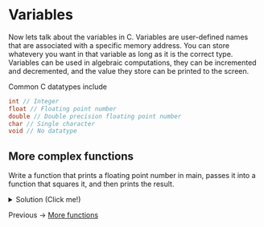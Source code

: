 # Variables
Now lets talk about the variables in C. Variables are user-defined names that are associated with a specific memory address. You can store whatevery you want
in that variable as long as it is the correct type. Variables can be used in algebraic computations, 
they can be incremented and decremented, and the value they store can be printed to the screen.  

Common C datatypes include 
```C
int // Integer
float // Floating point number
double // Double precision floating point number
char // Single character
void // No datatype
```

## More complex functions
Write a function that prints a floating point number in main, passes it into a function that squares it, and then prints the result.

  <details>
  <summary>Solution (Click me!)</summary>
  
  ```C
  #include <stdio.h>
  
  float square(float num) { // Function to compute square
    
    return num * num;
  }
  
  
  int main() {
  
    float pi = 3.14159265;
    
    printf("Num before: %f\n", pi);
    
    pi = square(pi); // Only necessary if you want to store the squared value
    printf("Num after: %f\n", pi);  // Alternatively printf("Num after: %f\n", square(pi)); also works if you do not want to store the new value of pi
    
    return 0;
  }
    
    
  ```
</details>  

Previous -> [More functions](https://github.com/nac294/C-basics/blob/main/modules/functionSyntax.md)
